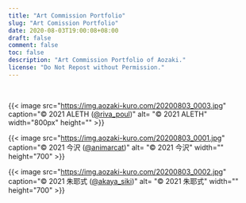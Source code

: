 ```yaml
---
title: "Art Commission Portfolio"
slug: "Art Comission Portfolio"
date: 2020-08-03T19:00:08+08:00
draft: false
comment: false
toc: false
description: "Art Commission Portfolio of Aozaki."
license: "Do Not Repost without Permission."
---
```


<br>

<!--{{< image src="https://img.aozaki-kuro.com/20200803_0004.jpg" caption="© 2021 Laxy（[@laxyiii](https://twitter.com/laxyiii)）" alt= "© 2021 Laxy" width="800px" height="" >}}-->

{{< image src="https://img.aozaki-kuro.com/20200803_0003.jpg" caption="© 2021 ALETH ([@riva_poul](https://twitter.com/riva_poul))" alt= "© 2021 ALETH" width="800px" height="" >}}

{{< image src="https://img.aozaki-kuro.com/20200803_0001.jpg" caption="© 2021 今沢 ([@animarcat](https://twitter.com/animarcat))" alt= "© 2021 今沢" width="" height="700" >}}

{{< image src="https://img.aozaki-kuro.com/20200803_0002.jpg" caption="© 2021 朱耶式 ([@akaya_siki](https://twitter.com/akaya_siki))" alt= "© 2021 朱耶式" width="" height="700" >}}
